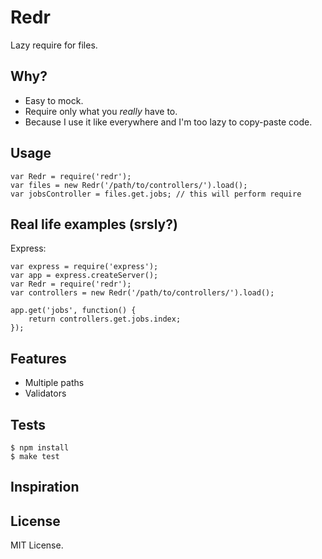 # Redr

Lazy require for files.

## Why?

- Easy to mock.
- Require only what you *really* have to.
- Because I use it like everywhere and I'm too lazy to copy-paste code.

## Usage

	var Redr = require('redr');
	var files = new Redr('/path/to/controllers/').load();
	var jobsController = files.get.jobs; // this will perform require

## Real life examples (srsly?)

Express:
	
	var express = require('express');
	var app = express.createServer();
	var Redr = require('redr');
	var controllers = new Redr('/path/to/controllers/').load();
	
	app.get('jobs', function() {
		return controllers.get.jobs.index;
	});

## Features

- Multiple paths
- Validators

## Tests
	
	$ npm install
	$ make test

## Inspiration



## License

MIT License.